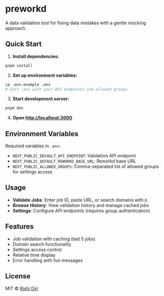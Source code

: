 # preworkd

A data validation tool for fixing data mistakes with a gentle mocking approach.

## Quick Start

1. **Install dependencies:**
```bash
pnpm install
```

2. **Set up environment variables:**
```bash
cp .env.example .env
# Edit .env with your API endpoints and allowed groups
```

3. **Start development server:**
```bash
pnpm dev
```

4. **Open [http://localhost:3000](http://localhost:3000)**

## Environment Variables

Required variables in `.env`:
- `NEXT_PUBLIC_DEFAULT_API_ENDPOINT`: Validation API endpoint
- `NEXT_PUBLIC_DEFAULT_REWORKD_BASE_URL`: Reworkd base URL  
- `NEXT_PUBLIC_ALLOWED_GROUPS`: Comma-separated list of allowed groups for settings access

## Usage

- **Validate Jobs**: Enter job ID, paste URL, or search domains with `@`
- **Browse History**: View validation history and manage cached jobs
- **Settings**: Configure API endpoints (requires group authentication)

## Features

- Job validation with caching (last 5 jobs)
- Domain search functionality
- Settings access control
- Relative time display
- Error handling with fun messages

## License

MIT © [Rishi Giri](https://rishi.rest)

